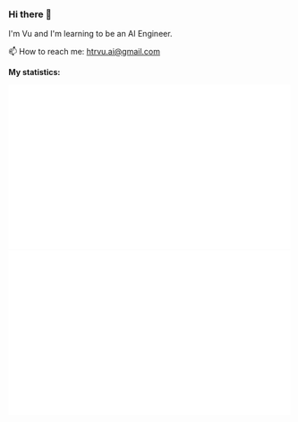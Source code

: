 ### Hi there 👋

I'm Vu and I'm learning to be an AI Engineer.

📫 How to reach me: htrvu.ai@gmail.com

**My statistics:**
<p align="center">
  <img src="https://github.com/htrvu/github-stats/blob/master/generated/overview.svg" />
  <img src="https://github.com/htrvu/github-stats/blob/master/generated/languages.svg" />
</p>


<!--
- 🔭 I’m currently working on ...
- 🌱 I’m currently learning ...
- 👯 I’m looking to collaborate on ...
- 🤔 I’m looking for help with ...
- 💬 Ask me about ...
- 📫 How to reach me: ...
- 😄 Pronouns: ...
- ⚡ Fun fact: ...
-->
